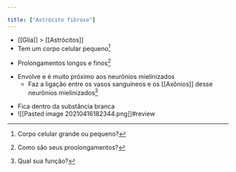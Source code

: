 ```yaml
---

title: ["Astrócito fibroso"]
---
```

+ [[Glia]] > [[Astrócitos]] 
+ Tem um corpo celular pequeno[^182663]

[^182663]: Corpo celular grande ou pequeno?

+ Prolongamentos longos e finos[^370164]

[^370164]: Como são seus proolongamentos?

+ Envolve e é muito próximo aos neurônios mielinizados
	+ Faz a ligação entre os vasos sanguíneos e os [[Axônios]] desse neurônios mielinizados[^824609]

[^824609]: Qual sua função?

+ Fica dentro da substância branca
+ ![[Pasted image 20210416182344.png]]#review 
